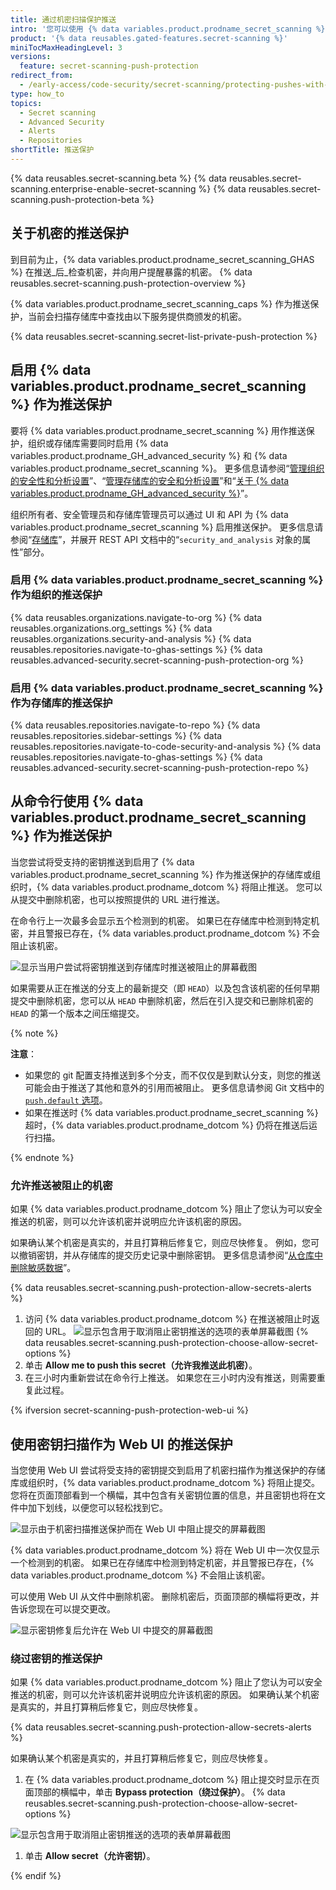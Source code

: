 ```yaml
---
title: 通过机密扫描保护推送
intro: '您可以使用 {% data variables.product.prodname_secret_scanning %}，通过启用推送保护来防止将支持的机密推送到您的组织或存储库中。'
product: '{% data reusables.gated-features.secret-scanning %}'
miniTocMaxHeadingLevel: 3
versions:
  feature: secret-scanning-push-protection
redirect_from:
  - /early-access/code-security/secret-scanning/protecting-pushes-with-secret-scanning
type: how_to
topics:
  - Secret scanning
  - Advanced Security
  - Alerts
  - Repositories
shortTitle: 推送保护
---
```


{% data reusables.secret-scanning.beta %}
{% data reusables.secret-scanning.enterprise-enable-secret-scanning %}
{% data reusables.secret-scanning.push-protection-beta %}

## 关于机密的推送保护

到目前为止，{% data variables.product.prodname_secret_scanning_GHAS %} 在推送_后_检查机密，并向用户提醒暴露的机密。 {% data reusables.secret-scanning.push-protection-overview %}

{% data variables.product.prodname_secret_scanning_caps %} 作为推送保护，当前会扫描存储库中查找由以下服务提供商颁发的机密。

{% data reusables.secret-scanning.secret-list-private-push-protection %}

## 启用 {% data variables.product.prodname_secret_scanning %} 作为推送保护

要将 {% data variables.product.prodname_secret_scanning %} 用作推送保护，组织或存储库需要同时启用 {% data variables.product.prodname_GH_advanced_security %} 和 {% data variables.product.prodname_secret_scanning %}。 更多信息请参阅“[管理组织的安全性和分析设置](/organizations/keeping-your-organization-secure/managing-security-and-analysis-settings-for-your-organization)”、“[管理存储库的安全和分析设置](/repositories/managing-your-repositorys-settings-and-features/enabling-features-for-your-repository/managing-security-and-analysis-settings-for-your-repository)”和“[关于 {% data variables.product.prodname_GH_advanced_security %}](/get-started/learning-about-github/about-github-advanced-security)”。

组织所有者、安全管理员和存储库管理员可以通过 UI 和 API 为 {% data variables.product.prodname_secret_scanning %} 启用推送保护。 更多信息请参阅“[存储库](/rest/reference/repos#update-a-repository)”，并展开 REST API 文档中的“`security_and_analysis` 对象的属性”部分。

### 启用 {% data variables.product.prodname_secret_scanning %} 作为组织的推送保护

{% data reusables.organizations.navigate-to-org %}
{% data reusables.organizations.org_settings %}
{% data reusables.organizations.security-and-analysis %}
{% data reusables.repositories.navigate-to-ghas-settings %}
{% data reusables.advanced-security.secret-scanning-push-protection-org %}

### 启用 {% data variables.product.prodname_secret_scanning %} 作为存储库的推送保护

{% data reusables.repositories.navigate-to-repo %}
{% data reusables.repositories.sidebar-settings %}
{% data reusables.repositories.navigate-to-code-security-and-analysis %}
{% data reusables.repositories.navigate-to-ghas-settings %}
{% data reusables.advanced-security.secret-scanning-push-protection-repo %}


## 从命令行使用 {% data variables.product.prodname_secret_scanning %} 作为推送保护

当您尝试将受支持的密钥推送到启用了 {% data variables.product.prodname_secret_scanning %} 作为推送保护的存储库或组织时，{% data variables.product.prodname_dotcom %} 将阻止推送。 您可以从提交中删除机密，也可以按照提供的 URL 进行推送。

在命令行上一次最多会显示五个检测到的机密。 如果已在存储库中检测到特定机密，并且警报已存在，{% data variables.product.prodname_dotcom %} 不会阻止该机密。

![显示当用户尝试将密钥推送到存储库时推送被阻止的屏幕截图](/assets/images/help/repository/secret-scanning-push-protection-with-link.png)

如果需要从正在推送的分支上的最新提交（即 `HEAD`）以及包含该机密的任何早期提交中删除机密，您可以从 `HEAD` 中删除机密，然后在引入提交和已删除机密的 `HEAD` 的第一个版本之间压缩提交。

{% note %}

**注意**：

* 如果您的 git 配置支持推送到多个分支，而不仅仅是到默认分支，则您的推送可能会由于推送了其他和意外的引用而被阻止。 更多信息请参阅 Git 文档中的 [`push.default` 选项](https://git-scm.com/docs/git-config#Documentation/git-config.txt-pushdefault)。
* 如果在推送时 {% data variables.product.prodname_secret_scanning %} 超时，{% data variables.product.prodname_dotcom %} 仍将在推送后运行扫描。

{% endnote %}

### 允许推送被阻止的机密

如果 {% data variables.product.prodname_dotcom %} 阻止了您认为可以安全推送的机密，则可以允许该机密并说明应允许该机密的原因。

如果确认某个机密是真实的，并且打算稍后修复它，则应尽快修复。 例如，您可以撤销密钥，并从存储库的提交历史记录中删除密钥。 更多信息请参阅“[从仓库中删除敏感数据](/authentication/keeping-your-account-and-data-secure/removing-sensitive-data-from-a-repository)”。

{% data reusables.secret-scanning.push-protection-allow-secrets-alerts %}

1. 访问 {% data variables.product.prodname_dotcom %} 在推送被阻止时返回的 URL。 ![显示包含用于取消阻止密钥推送的选项的表单屏幕截图](/assets/images/help/repository/secret-scanning-unblock-form.png)
{% data reusables.secret-scanning.push-protection-choose-allow-secret-options %}
1. 单击 **Allow me to push this secret（允许我推送此机密）**。
2. 在三小时内重新尝试在命令行上推送。 如果您在三小时内没有推送，则需要重复此过程。

{% ifversion secret-scanning-push-protection-web-ui %}
## 使用密钥扫描作为 Web UI 的推送保护

当您使用 Web UI 尝试将受支持的密钥提交到启用了机密扫描作为推送保护的存储库或组织时，{% data variables.product.prodname_dotcom %} 将阻止提交。 您将在页面顶部看到一个横幅，其中包含有关密钥位置的信息，并且密钥也将在文件中加下划线，以便您可以轻松找到它。

  ![显示由于机密扫描推送保护而在 Web UI 中阻止提交的屏幕截图](/assets/images/help/repository/secret-scanning-push-protection-web-ui-commit-blocked-banner.png)

{% data variables.product.prodname_dotcom %} 将在 Web UI 中一次仅显示一个检测到的机密。 如果已在存储库中检测到特定机密，并且警报已存在，{% data variables.product.prodname_dotcom %} 不会阻止该机密。

可以使用 Web UI 从文件中删除机密。 删除机密后，页面顶部的横幅将更改，并告诉您现在可以提交更改。

  ![显示密钥修复后允许在 Web UI 中提交的屏幕截图](/assets/images/help/repository/secret-scanning-push-protection-web-ui-commit-allowed.png)

### 绕过密钥的推送保护

如果 {% data variables.product.prodname_dotcom %} 阻止了您认为可以安全推送的机密，则可以允许该机密并说明应允许该机密的原因。 如果确认某个机密是真实的，并且打算稍后修复它，则应尽快修复。

{% data reusables.secret-scanning.push-protection-allow-secrets-alerts %}

如果确认某个机密是真实的，并且打算稍后修复它，则应尽快修复。

1. 在 {% data variables.product.prodname_dotcom %} 阻止提交时显示在页面顶部的横幅中，单击 **Bypass protection（绕过保护）**。
{% data reusables.secret-scanning.push-protection-choose-allow-secret-options %}

  ![显示包含用于取消阻止密钥推送的选项的表单屏幕截图](/assets/images/help/repository/secret-scanning-push-protection-web-ui-allow-secret-options.png)

1. 单击 **Allow secret（允许密钥）**。

{% endif %}
